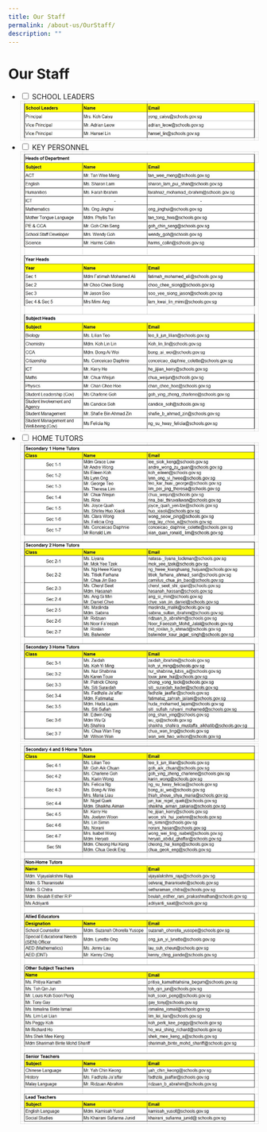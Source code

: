 ```yaml
---
title: Our Staff
permalink: /about-us/OurStaff/
description: ""
---
```

<h1>Our Staff</h1>
<ul class="jekyllcodex_accordion">
	<li>
		<input type="checkbox" id="accordion1" class="hidecontent">
		<label for="accordion1">SCHOOL LEADERS</label>
		<div>
			<img src="/images/Our Staff/SLs_v1.jpg">
			</div>
			</li>
		<li>
			<input type="checkbox" id="accordion2" class="hidecontent">
			<label for="accordion2">KEY PERSONNEL</label>
			<div>
				<img src="/images/Our Staff/Heads_v1.jpg">
				</div>
		</li>
		<li>
			<input type="checkbox" id="accordion3" class="hidecontent">
			<label for="accordion3">HOME TUTORS</label>
			<div>
				<img src="/images/Our Staff/HTs1_v1.jpg">
				<img src="/images/Our Staff/HTs2_v1.jpg">
				</div>
				</li>
	
</ul>
